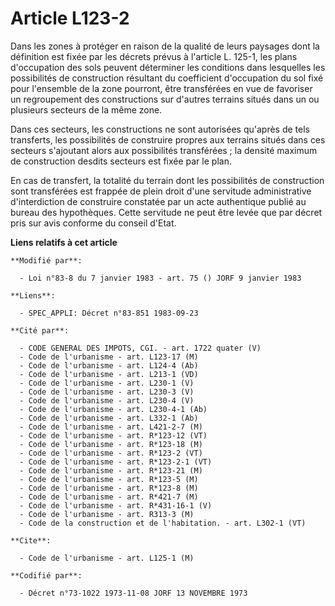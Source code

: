 # Article L123-2

Dans les zones à protéger en raison de la qualité de leurs paysages dont la définition est fixée par les décrets prévus à
l'article L. 125-1, les plans d'occupation des sols peuvent déterminer les conditions dans lesquelles les possibilités de
construction résultant du coefficient d'occupation du sol fixé pour l'ensemble de la zone pourront, être transférées en vue
de favoriser un regroupement des constructions sur d'autres terrains situés dans un ou plusieurs secteurs de la même zone.

Dans ces secteurs, les constructions ne sont autorisées qu'après de tels transferts, les possibilités de construire propres
aux terrains situés dans ces secteurs s'ajoutant alors aux possibilités transférées ; la densité maximum de construction
desdits secteurs est fixée par le plan.

En cas de transfert, la totalité du terrain dont les possibilités de construction sont transférées est frappée de plein droit
d'une servitude administrative d'interdiction de construire constatée par un acte authentique publié au bureau des
hypothèques. Cette servitude ne peut être levée que par décret pris sur avis conforme du conseil d'Etat.

**Liens relatifs à cet article**

	**Modifié par**:

	  - Loi n°83-8 du 7 janvier 1983 - art. 75 () JORF 9 janvier 1983

	**Liens**:

	  - SPEC_APPLI: Décret n°83-851 1983-09-23

	**Cité par**:

	  - CODE GENERAL DES IMPOTS, CGI. - art. 1722 quater (V)
	  - Code de l'urbanisme - art. L123-17 (M)
	  - Code de l'urbanisme - art. L124-4 (Ab)
	  - Code de l'urbanisme - art. L213-1 (VD)
	  - Code de l'urbanisme - art. L230-1 (V)
	  - Code de l'urbanisme - art. L230-3 (V)
	  - Code de l'urbanisme - art. L230-4 (V)
	  - Code de l'urbanisme - art. L230-4-1 (Ab)
	  - Code de l'urbanisme - art. L332-1 (Ab)
	  - Code de l'urbanisme - art. L421-2-7 (M)
	  - Code de l'urbanisme - art. R*123-12 (VT)
	  - Code de l'urbanisme - art. R*123-18 (M)
	  - Code de l'urbanisme - art. R*123-2 (VT)
	  - Code de l'urbanisme - art. R*123-2-1 (VT)
	  - Code de l'urbanisme - art. R*123-21 (M)
	  - Code de l'urbanisme - art. R*123-5 (M)
	  - Code de l'urbanisme - art. R*123-8 (M)
	  - Code de l'urbanisme - art. R*421-7 (M)
	  - Code de l'urbanisme - art. R*431-16-1 (V)
	  - Code de l'urbanisme - art. R313-3 (M)
	  - Code de la construction et de l'habitation. - art. L302-1 (VT)

	**Cite**:

	  - Code de l'urbanisme - art. L125-1 (M)

	**Codifié par**:

	  - Décret n°73-1022 1973-11-08 JORF 13 NOVEMBRE 1973
